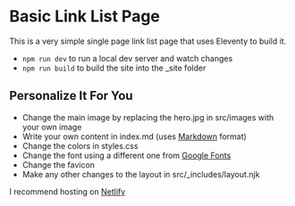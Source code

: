 # Basic Link List Page

This is a very simple single page link list page that uses Eleventy to build it.

* `npm run dev` to run a local dev server and watch changes
* `npm run build` to build the site into the _site folder

## Personalize It For You

* Change the main image by replacing the hero.jpg in src/images with your own image
* Write your own content in index.md (uses [Markdown](https://www.markdownguide.org) format)
* Change the colors in styles.css
* Change the font using a different one from [Google Fonts](https://fonts.google.com)
* Change the favicon
* Make any other changes to the layout in src/_includes/layout.njk

I recommend hosting on [Netlify](https://www.netlify.com)